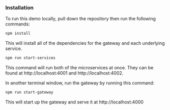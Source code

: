### Installation

To run this demo locally, pull down the repository then run the following commands:

```sh
npm install
```

This will install all of the dependencies for the gateway and each underlying service.

```sh
npm run start-services
```

This command will run both of the microservices at once. They can be found at http://localhost:4001 and http://localhost:4002.

In another terminal window, run the gateway by running this command:

```sh
npm run start-gateway
```

This will start up the gateway and serve it at http://localhost:4000